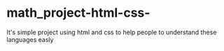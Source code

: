 # math_project-html-css-
It's simple project using html and css to help people to understand these languages easly
